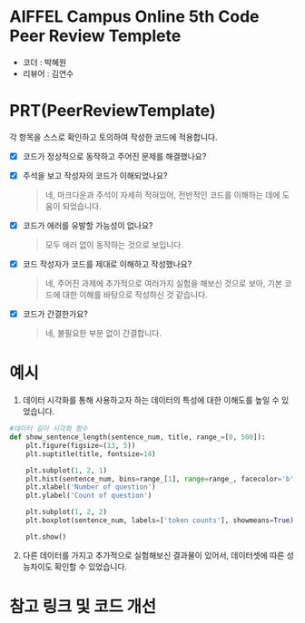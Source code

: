 # AIFFEL Campus Online 5th Code Peer Review Templete
- 코더 : 박혜원
- 리뷰어 : 김연수


# PRT(PeerReviewTemplate) 
각 항목을 스스로 확인하고 토의하여 작성한 코드에 적용합니다.

- [X] 코드가 정상적으로 동작하고 주어진 문제를 해결했나요?
     
- [X] 주석을 보고 작성자의 코드가 이해되었나요?
  > 네, 마크다운과 주석이 자세히 적혀있어, 전반적인 코드를 이해하는 데에 도움이 되었습니다.
- [X] 코드가 에러를 유발할 가능성이 없나요?
  > 모두 에러 없이 동작하는 것으로 보입니다.
- [X] 코드 작성자가 코드를 제대로 이해하고 작성했나요?
  > 네, 주어진 과제에 추가적으로 여러가지 실험을 해보신 것으로 보아, 기본 코드에 대한 이해를 바탕으로 작성하신 것 같습니다.
- [X] 코드가 간결한가요?
  > 네, 불필요한 부분 없이 간결합니다.

# 예시
1. 데이터 시각화를 통해 사용하고자 하는 데이터의 특성에 대한 이해도를 높일 수 있었습니다.
```python
#데이터 길이 시각화 함수
def show_sentence_length(sentence_num, title, range_=[0, 500]):
    plt.figure(figsize=(13, 5))
    plt.suptitle(title, fontsize=14)

    plt.subplot(1, 2, 1)
    plt.hist(sentence_num, bins=range_[1], range=range_, facecolor='b', label='train')
    plt.xlabel('Number of question')
    plt.ylabel('Count of question')

    plt.subplot(1, 2, 2)
    plt.boxplot(sentence_num, labels=['token counts'], showmeans=True)

    plt.show()
```
2. 다른 데이터를 가지고 추가적으로 실험해보신 결과물이 있어서, 데이터셋에 따른 성능차이도 확인할 수 있었습니다.

   
# 참고 링크 및 코드 개선
